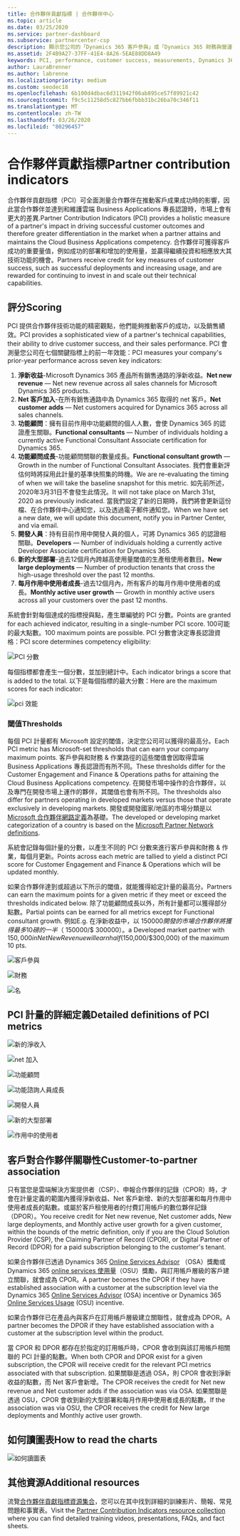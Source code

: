 ```yaml
---
title: 合作夥伴貢獻指標 | 合作夥伴中心
ms.topic: article
ms.date: 03/25/2020
ms.service: partner-dashboard
ms.subservice: partnercenter-csp
description: 顯示您公司的「Dynamics 365 客戶參與」或「Dynamics 365 財務與營運」之情況的資料
ms.assetid: 2F4B9A27-37FF-41E4-8A26-5EAE88DD8A49
keywords: PCI, performance, customer success, measurements, Dynamics 365, 績效, 客戶成功, 測量
author: LauraBrenner
ms.author: labrenne
ms.localizationpriority: medium
ms.custom: seodec18
ms.openlocfilehash: 6b100d4dbac6d311942f06ab895ce57f89921c42
ms.sourcegitcommit: f9c5c11258d5c827bb6fbbb31bc26ba70c346f11
ms.translationtype: MT
ms.contentlocale: zh-TW
ms.lasthandoff: 03/26/2020
ms.locfileid: "80296457"
---
```

# <a name="partner-contribution-indicators"></a><span data-ttu-id="03c7e-104">合作夥伴貢獻指標</span><span class="sxs-lookup"><span data-stu-id="03c7e-104">Partner contribution indicators</span></span>

<span data-ttu-id="03c7e-105">合作夥伴貢獻指標（PCI）可全面測量合作夥伴在推動客戶成果成功時的影響，因此當合作夥伴並達到和維護雲端 Business Applications 專長認證時，市場上會有更大的差異.</span><span class="sxs-lookup"><span data-stu-id="03c7e-105">Partner Contribution Indicators (PCI) provides a holistic measure of a partner's impact in driving successful customer outcomes and therefore greater differentiation in the market when a partner attains and maintains the Cloud Business Applications competency.</span></span> <span data-ttu-id="03c7e-106">合作夥伴可獲得客戶成功的重要量值，例如成功的部署和增加的使用量，並贏得繼續投資和相應放大其技術功能的機會。</span><span class="sxs-lookup"><span data-stu-id="03c7e-106">Partners receive credit for key measures of customer success, such as successful deployments and increasing usage, and are rewarded for continuing to invest in and scale out their technical capabilities.</span></span>

## <a name="scoring"></a><span data-ttu-id="03c7e-107">評分</span><span class="sxs-lookup"><span data-stu-id="03c7e-107">Scoring</span></span>

<span data-ttu-id="03c7e-108">PCI 提供合作夥伴技術功能的精密觀點，他們能夠推動客戶的成功，以及銷售績效。</span><span class="sxs-lookup"><span data-stu-id="03c7e-108">PCI provides a sophisticated view of a partner's technical capabilities, their ability to drive customer success, and their sales performance.</span></span> <span data-ttu-id="03c7e-109">PCI 會測量您公司在七個關鍵指標上的前一年效能：</span><span class="sxs-lookup"><span data-stu-id="03c7e-109">PCI measures your company's prior-year performance across seven key indicators:</span></span>

1. <span data-ttu-id="03c7e-110">**淨新收益**-Microsoft Dynamics 365 產品所有銷售通路的淨新收益。</span><span class="sxs-lookup"><span data-stu-id="03c7e-110">**Net new revenue** — Net new revenue across all sales channels for Microsoft Dynamics 365 products.</span></span>
2. <span data-ttu-id="03c7e-111">**Net 客戶加入**-在所有銷售通路中為 Dynamics 365 取得的 net 客戶。</span><span class="sxs-lookup"><span data-stu-id="03c7e-111">**Net customer adds** — Net customers acquired for Dynamics 365 across all sales channels.</span></span>
3. <span data-ttu-id="03c7e-112">**功能顧問**：擁有目前作用中功能顧問的個人人數，會使 Dynamics 365 的認證產生關聯。</span><span class="sxs-lookup"><span data-stu-id="03c7e-112">**Functional consultants** — Number of individuals holding a currently active Functional Consultant Associate certification for Dynamics 365.</span></span> 
4. <span data-ttu-id="03c7e-113">**功能顧問成長**-功能顧問關聯的數量成長。</span><span class="sxs-lookup"><span data-stu-id="03c7e-113">**Functional consultant growth** — Growth in the number of Functional Consultant Associates.</span></span> <span data-ttu-id="03c7e-114">我們會重新評估何時將採用此計量的基準快照集的時機。</span><span class="sxs-lookup"><span data-stu-id="03c7e-114">We are re-evaluating the timing of when we will take the baseline snapshot for this metric.</span></span> <span data-ttu-id="03c7e-115">如先前所述，2020年3月31日不會發生此情況。</span><span class="sxs-lookup"><span data-stu-id="03c7e-115">It will not take place on March 31st, 2020 as previously indicated.</span></span> <span data-ttu-id="03c7e-116">當我們設定了新的日期時，我們將會更新這份檔、在合作夥伴中心通知您，以及透過電子郵件通知您。</span><span class="sxs-lookup"><span data-stu-id="03c7e-116">When we have set a new date, we will update this document, notify you in Partner Center, and via email.</span></span>
5. <span data-ttu-id="03c7e-117">**開發人員**：持有目前作用中開發人員的個人，可將 Dynamics 365 的認證相關聯。</span><span class="sxs-lookup"><span data-stu-id="03c7e-117">**Developers** — Number of individuals holding a currently active Developer Associate certification for Dynamics 365.</span></span>
6. <span data-ttu-id="03c7e-118">**新的大型部署**-過去12個月內跨越高使用量閾值的生產租使用者數目。</span><span class="sxs-lookup"><span data-stu-id="03c7e-118">**New large deployments** — Number of production tenants that cross the high-usage threshold over the past 12 months.</span></span>
7. <span data-ttu-id="03c7e-119">**每月作用中使用者成長**-過去12個月內，所有客戶的每月作用中使用者的成長。</span><span class="sxs-lookup"><span data-stu-id="03c7e-119">**Monthly active user growth** — Growth in monthly active users across all your customers over the past 12 months.</span></span>

<span data-ttu-id="03c7e-120">系統會針對每個達成的指標授與點，產生單編號的 PCI 分數。</span><span class="sxs-lookup"><span data-stu-id="03c7e-120">Points are granted for each achieved indicator, resulting in a single-number PCI score.</span></span> <span data-ttu-id="03c7e-121">100可能的最大點數。</span><span class="sxs-lookup"><span data-stu-id="03c7e-121">100 maximum points are possible.</span></span> <span data-ttu-id="03c7e-122">PCI 分數會決定專長認證資格：</span><span class="sxs-lookup"><span data-stu-id="03c7e-122">PCI score determines competency eligibility:</span></span>

![PCI 分數](images/pcinew1.png)

<span data-ttu-id="03c7e-124">每個指標都會產生一個分數，並加到總計中。</span><span class="sxs-lookup"><span data-stu-id="03c7e-124">Each indicator brings a score that is added to the total.</span></span> <span data-ttu-id="03c7e-125">以下是每個指標的最大分數：</span><span class="sxs-lookup"><span data-stu-id="03c7e-125">Here are the maximum scores for each indicator:</span></span>

![pci 效能](images/pci/perfnew.png)

### <a name="thresholds"></a><span data-ttu-id="03c7e-127">閾值</span><span class="sxs-lookup"><span data-stu-id="03c7e-127">Thresholds</span></span>

<span data-ttu-id="03c7e-128">每個 PCI 計量都有 Microsoft 設定的閾值，決定您公司可以獲得的最高分。</span><span class="sxs-lookup"><span data-stu-id="03c7e-128">Each PCI metric has Microsoft-set thresholds that can earn your company maximum points.</span></span> <span data-ttu-id="03c7e-129">客戶參與和財務 & 作業路徑的這些閾值會因取得雲端 Business Applications 專長認證而有所不同。</span><span class="sxs-lookup"><span data-stu-id="03c7e-129">These thresholds differ for the Customer Engagement and Finance & Operations paths for attaining the Cloud Business Applications competency.</span></span> <span data-ttu-id="03c7e-130">在開發市場中操作的合作夥伴，以及專門在開發市場上運作的夥伴，其閾值也會有所不同。</span><span class="sxs-lookup"><span data-stu-id="03c7e-130">The thresholds also differ for partners operating in developed markets versus those that operate exclusively in developing markets.</span></span>  <span data-ttu-id="03c7e-131">開發或開發國家/地區的市場分類是以[Microsoft 合作夥伴網路定義](https://assetsprod.microsoft.com/mpn/mpn-developed-and-developing-countries.pdf)為基礎。</span><span class="sxs-lookup"><span data-stu-id="03c7e-131">The developed or developing market categorization of a country is based on the [Microsoft Partner Network definitions](https://assetsprod.microsoft.com/mpn/mpn-developed-and-developing-countries.pdf).</span></span>

<span data-ttu-id="03c7e-132">系統會記錄每個計量的分數，以產生不同的 PCI 分數來進行客戶參與和財務 & 作業，每個月更新。</span><span class="sxs-lookup"><span data-stu-id="03c7e-132">Points across each metric are tallied to yield a distinct PCI score for Customer Engagement and Finance & Operations which will be updated monthly.</span></span>

<span data-ttu-id="03c7e-133">如果合作夥伴達到或超過以下所示的閾值，就能獲得給定計量的最高分。</span><span class="sxs-lookup"><span data-stu-id="03c7e-133">Partners can earn the maximum points for a given metric if they meet or exceed the thresholds indicated below.</span></span> <span data-ttu-id="03c7e-134">除了功能顧問成長以外，所有計量都可以獲得部分點數。</span><span class="sxs-lookup"><span data-stu-id="03c7e-134">Partial points can be earned for all metrics except for Functional consultant growth.</span></span> <span data-ttu-id="03c7e-135">例如</span><span class="sxs-lookup"><span data-stu-id="03c7e-135">E.g.</span></span> <span data-ttu-id="03c7e-136">在淨新收益中，以 $150000 開發的市場合作夥伴將獲得最多10磅的一半（$ 150000/$ 300000）。</span><span class="sxs-lookup"><span data-stu-id="03c7e-136">a Developed market partner with $150,000 in Net New Revenue will earn half ($150,000/$300,000) of the maximum 10 pts.</span></span> 

![客戶參與](images/pci/custengagethresh.png)

![財務](images/pci/table_2.png)

![名](images/pci/table_3.png)

## <a name="detailed-definitions-of-pci-metrics"></a><span data-ttu-id="03c7e-140">PCI 計量的詳細定義</span><span class="sxs-lookup"><span data-stu-id="03c7e-140">Detailed definitions of PCI metrics</span></span>

![新的淨收入](images/pci/netnewrevenue.png)

![net 加入](images/pci/netadds.png)

![功能顧問](images/pci/funcconsult.png)

![功能諮詢人員成長](images/pci/4_Functional_consultant_growth.png)

![開發人員](images/pci/developers.png) 

![新的大型部署](images/pci/largedeploy.png) 

![作用中的使用者](images/pci/activeusers.png)

## <a name="customer-to-partner-association"></a><span data-ttu-id="03c7e-148">客戶對合作夥伴關聯性</span><span class="sxs-lookup"><span data-stu-id="03c7e-148">Customer-to-partner association</span></span>

<span data-ttu-id="03c7e-149">只有當您是雲端解決方案提供者（CSP）、申報合作夥伴的記錄（CPOR）時，才會在計量定義的範圍內獲得淨新收益、Net 客戶新增、新的大型部署和每月作用中使用者成長的點數。或屬於客戶租使用者的付費訂用帳戶的數位夥伴記錄（DPOR）。</span><span class="sxs-lookup"><span data-stu-id="03c7e-149">You receive credit for Net new revenue, Net customer adds, New large deployments, and Monthly active user growth for a given customer, within the bounds of the metric definition, only if you are the Cloud Solution Provider (CSP), the Claiming Partner of Record (CPOR), or Digital Partner of Record (DPOR) for a paid subscription belonging to the customer's tenant.</span></span>

<span data-ttu-id="03c7e-150">如果合作夥伴已透過 Dynamics 365 [Online Services Advisor](https://support.microsoft.com/help/4501560/online-services-advisor-osa-sell-incentives-faq) （OSA）獎勵或 Dynamics 365 [online services 使用量](https://support.microsoft.com/help/4489988/online-services-usage-osu-incentives-faq)（OSU）獎勵，與訂用帳戶層級的客戶建立關聯，就會成為 CPOR。</span><span class="sxs-lookup"><span data-stu-id="03c7e-150">A partner becomes the CPOR if they have established association with a customer at the subscription level via the Dynamics 365 [Online Services Advisor](https://support.microsoft.com/help/4501560/online-services-advisor-osa-sell-incentives-faq) (OSA) incentive or Dynamics 365 [Online Services Usage](https://support.microsoft.com/help/4489988/online-services-usage-osu-incentives-faq) (OSU) incentive.</span></span>

<span data-ttu-id="03c7e-151">如果合作夥伴已在產品內與客戶在訂用帳戶層級建立關聯性，就會成為 DPOR。</span><span class="sxs-lookup"><span data-stu-id="03c7e-151">A partner becomes the DPOR if they have established association with a customer at the subscription level within the product.</span></span>

<span data-ttu-id="03c7e-152">當 CPOR 和 DPOR 都存在於指定的訂用帳戶時，CPOR 會收到與該訂用帳戶相關聯的 PCI 計量的點數。</span><span class="sxs-lookup"><span data-stu-id="03c7e-152">When both CPOR and DPOR exist for a given subscription, the CPOR will receive credit for the relevant PCI metrics associated with that subscription.</span></span> <span data-ttu-id="03c7e-153">如果關聯是透過 OSA，則 CPOR 會收到淨新收益的點數，而 Net 客戶會新增。</span><span class="sxs-lookup"><span data-stu-id="03c7e-153">The CPOR receives the credit for Net new revenue and Net customer adds if the association was via OSA.</span></span> <span data-ttu-id="03c7e-154">如果關聯是透過 OSU，CPOR 會收到新的大型部署和每月作用中使用者成長的點數。</span><span class="sxs-lookup"><span data-stu-id="03c7e-154">If the association was via OSU, the CPOR receives the credit for New large deployments and Monthly active user growth.</span></span> 

## <a name="how-to-read-the-charts"></a><span data-ttu-id="03c7e-155">如何讀圖表</span><span class="sxs-lookup"><span data-stu-id="03c7e-155">How to read the charts</span></span>

![如何讀圖表](images/pci/howto.png)

## <a name="additional-resources"></a><span data-ttu-id="03c7e-157">其他資源</span><span class="sxs-lookup"><span data-stu-id="03c7e-157">Additional resources</span></span>

<span data-ttu-id="03c7e-158">流覽[合作夥伴貢獻指標資源集合](https://aka.ms/pcilearn)，您可以在其中找到詳細的訓練影片、簡報、常見問題和事實表。</span><span class="sxs-lookup"><span data-stu-id="03c7e-158">Visit the [Partner Contribution Indicators resource collection](https://aka.ms/pcilearn) where you can find detailed training videos, presentations, FAQs, and fact sheets.</span></span> 




